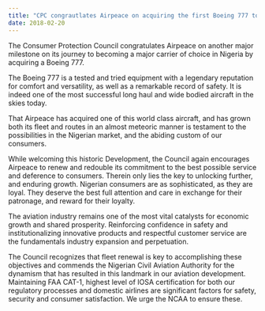 ```yaml
---
title: "CPC congrautlates Airpeace on acquiring the first Boeing 777 to be registered in Nigeria"
date: 2018-02-20
---
```

The Consumer Protection Council congratulates Airpeace on another major milestone on its journey to becoming a major carrier of choice in Nigeria by acquiring a Boeing 777.

The Boeing 777 is a tested and tried equipment with a legendary reputation for comfort and versatility, as well as a remarkable record of safety. It is indeed one of the most successful long haul and wide bodied aircraft in the skies today.

That Airpeace has acquired one of this world class aircraft, and has grown both its fleet and routes in an almost meteoric manner is testament to the possibilities in the Nigerian market, and the abiding custom of our consumers. 

While welcoming this historic Development, the Council again encourages Airpeace to renew and redouble its commitment to the best possible service and deference to consumers. Therein only lies the key to unlocking further, and enduring growth. Nigerian consumers are as sophisticated, as they are loyal. They deserve the best full attention and care in exchange for their patronage, and reward for their loyalty.

The aviation industry remains one of the most vital catalysts for economic growth and shared prosperity. Reinforcing confidence in safety and institutionalizing innovative products and respectful customer service are the fundamentals industry expansion and perpetuation.

The Council recognizes that fleet renewal is key to accomplishing these objectives and commends the Nigerian Civil Aviation Authority for the dynamism that has resulted in this landmark in our aviation development. Maintaining FAA CAT-1, highest level of IOSA certification for both our regulatory processes and domestic airlines are significant factors for safety, security and consumer satisfaction. We urge the NCAA to ensure these.